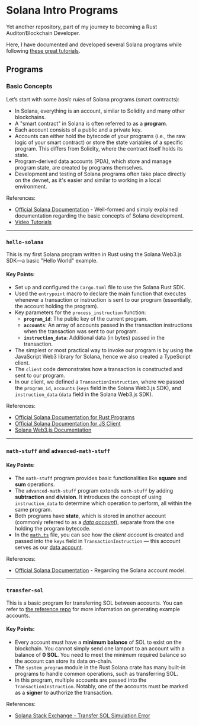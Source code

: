 # Solana Intro Programs

Yet another repository, part of my journey to becoming a Rust Auditor/Blockchain Developer.

Here, I have documented and developed several Solana programs while following [these great tutorials](https://www.youtube.com/playlist?list=PLUBKxx7QjtVnU3hkPc8GF1Jh4DE7cf4n1).

## Programs

### Basic Concepts
Let’s start with some *basic rules* of Solana programs (smart contracts):
- In Solana, everything is an account, similar to Solidity and many other blockchains.
- A "smart contract" in Solana is often referred to as a **program**.
- Each account consists of a public and a private key.
- Accounts can either hold the bytecode of your programs (i.e., the raw logic of your smart contract) or store the state variables of a specific program. This differs from Solidity, where the contract itself holds its state.
- Program-derived data accounts (PDA), which store and manage program state, are created by programs themselves.
- Development and testing of Solana programs often take place directly on the devnet, as it's easier and similar to working in a local environment.

References:
- [Official Solana Documentation](https://solana.com/docs/core/accounts) - Well-formed and simply explained documentation regarding the basic concepts of Solana development.
- [Video Tutorials](https://www.youtube.com/playlist?list=PLUBKxx7QjtVnU3hkPc8GF1Jh4DE7cf4n1)

---

### `hello-solana`

This is my first Solana program written in Rust using the Solana Web3.js SDK—a basic "Hello World" example.

#### Key Points:
- Set up and configured the `Cargo.toml` file to use the Solana Rust SDK.
- Used the `entrypoint` macro to declare the main function that executes whenever a transaction or instruction is sent to our program (essentially, the account holding the program).
- Key parameters for the `process_instruction` function:
  - **`program_id`**: The public key of the current program.
  - **`accounts`**: An array of accounts passed in the transaction instructions when the transaction was sent to our program.
  - **`instruction_data`**: Additional data (in bytes) passed in the transaction.
- The simplest or most practical way to invoke our program is by using the JavaScript Web3 library for Solana, hence we also created a TypeScript client.
- The `client` code demonstrates how a transaction is constructed and sent to our program.
- In our client, we defined a `TransactionInstruction`, where we passed the `program_id`, `accounts` (`keys` field in the Solana Web3.js SDK), and `instruction_data` (`data` field in the Solana Web3.js SDK).

References:
- [Official Solana Documentation for Rust Programs](https://solana.com/developers/guides/getstarted/rust-to-solana)
- [Official Solana Documentation for JS Client](https://solana.com/docs/clients/javascript#interacting-with-custom-programs)
- [Solana Web3.js Documentation](https://solana-labs.github.io/solana-web3.js/)

---

### `math-stuff` and `advanced-math-stuff`

#### Key Points:
- The `math-stuff` program provides basic functionalities like **square** and **sum** operations.
- The `advanced-math-stuff` program extends `math-stuff` by adding **subtraction** and **division**. It introduces the concept of using `instruction_data` to determine which operation to perform, all within the same program.
- Both programs have **state**, which is stored in another account (commonly referred to as a [*data account*](https://solana.com/docs/core/accounts#data-account)), separate from the one holding the program bytecode.
- In the [`math.ts`](math-stuff/src/client/math.ts) file, you can see how the *client account* is created and passed into the `keys` field in `TransactionInstruction` — this account serves as our [data account](https://solana.com/docs/core/accounts#data-account).

References:
- [Official Solana Documentation](https://solana.com/docs/core/accounts#data-account) - Regarding the Solana account model.

---

### `transfer-sol`

This is a basic program for transferring SOL between accounts. You can refer to [the reference repo](https://github.com/Coding-and-Crypto/Rust-Solana-Tutorial/tree/master/transfer-sol) for more information on generating example accounts.

#### Key Points:
- Every account must have a **minimum balance** of SOL to exist on the blockchain. You cannot simply send one lamport to an account with a balance of **0 SOL**. You need to meet the minimum required balance so the account can store its data on-chain.
- The `system_program` module in the Rust Solana crate has many built-in programs to handle common operations, such as transferring SOL.
- In this program, multiple accounts are passed into the `TransactionInstruction`. Notably, one of the accounts must be marked as a **signer** to authorize the transaction.

References:
- [Solana Stack Exchange - Transfer SOL Simulation Error](https://solana.stackexchange.com/questions/7793/error-failed-to-send-transaction-transaction-simulation-failed-transaction-re)


